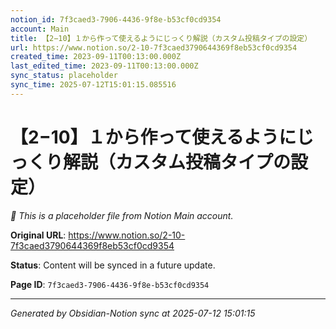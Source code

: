 ```yaml
---
notion_id: 7f3caed3-7906-4436-9f8e-b53cf0cd9354
account: Main
title: 【2−10】１から作って使えるようにじっくり解説（カスタム投稿タイプの設定）
url: https://www.notion.so/2-10-7f3caed3790644369f8eb53cf0cd9354
created_time: 2023-09-11T00:13:00.000Z
last_edited_time: 2023-09-11T00:13:00.000Z
sync_status: placeholder
sync_time: 2025-07-12T15:01:15.085516
---
```


# 【2−10】１から作って使えるようにじっくり解説（カスタム投稿タイプの設定）

*🔄 This is a placeholder file from Notion Main account.*

**Original URL**: https://www.notion.so/2-10-7f3caed3790644369f8eb53cf0cd9354

**Status**: Content will be synced in a future update.

**Page ID**: `7f3caed3-7906-4436-9f8e-b53cf0cd9354`

---

*Generated by Obsidian-Notion sync at 2025-07-12 15:01:15*
